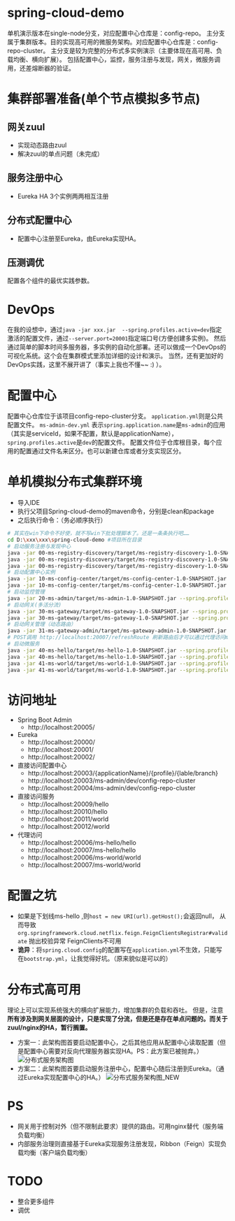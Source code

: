 # spring-cloud-demo
单机演示版本在single-node分支，对应配置中心仓库是：config-repo。
主分支属于集群版本。目的实现高可用的微服务架构。对应配置中心仓库是：config-repo-cluster。
主分支是较为完整的分布式多实例演示（主要体现在高可用、负载均衡、横向扩展）。
包括配置中心，监控，服务注册与发现，网关，微服务调用，还差熔断器的验证。

# 集群部署准备(单个节点模拟多节点)
## 网关zuul
- 实现动态路由zuul
- 解决zuul的单点问题（未完成）
## 服务注册中心
- Eureka HA 3个实例两两相互注册
## 分布式配置中心
- 配置中心注册至Eureka，由Eureka实现HA。
## 压测调优
配置各个组件的最优实践参数。


# DevOps
在我的设想中，通过`java -jar xxx.jar  --spring.profiles.active=dev`指定激活的配置文件，通过`--server.port=20001`指定端口号(方便创建多实例)。
然后通过简单的脚本时间多服务器，多实例的自动化部署。还可以做成一个DevOps的可视化系统。这个会在集群模式里添加详细的设计和演示。
当然，还有更加好的DevOps实践，这里不展开讲了（事实上我也不懂~~ :) ）。

# 配置中心
配置中心仓库位于该项目config-repo-cluster分支。
`application.yml`则是公共配置文件。
`ms-admin-dev.yml` 表示`spring.application.name`是`ms-admin`的应用（其实是serviceId，如果不配置，默认是applicationName），`spring.profiles.active`是`dev`的配置文件。
配置文件位于仓库根目录，每个应用的配置通过文件名来区分。也可以新建仓库或者分支实现区分。


# 单机模拟分布式集群环境
- 导入IDE
- 执行父项目Spring-cloud-demo的maven命令，分别是clean和package
- 之后执行命令：（务必顺序执行）
```bash
# 其实在win下命令不好使，就不写win下批处理脚本了。还是一条条执行吧……
cd D:\xxx\xxx\spring-cloud-demo #项目所在目录
# 启动服务注册与发现中心
java -jar 00-ms-registry-discovery/target/ms-registry-discovery-1.0-SNAPSHOT.jar --spring.profiles.active=devMaster --server.port=20000
java -jar 00-ms-registry-discovery/target/ms-registry-discovery-1.0-SNAPSHOT.jar --spring.profiles.active=devBackup1 --server.port=20001
java -jar 00-ms-registry-discovery/target/ms-registry-discovery-1.0-SNAPSHOT.jar --spring.profiles.active=devBackup2 --server.port=20002
# 启动配置中心实例
java -jar 10-ms-config-center/target/ms-config-center-1.0-SNAPSHOT.jar --spring.profiles.active=dev --server.port=20003
java -jar 10-ms-config-center/target/ms-config-center-1.0-SNAPSHOT.jar --spring.profiles.active=dev --server.port=20004
# 启动监控管理
java -jar 20-ms-admin/target/ms-admin-1.0-SNAPSHOT.jar --spring.profiles.active=dev --server.port=20005
# 启动网关(多活分流)
java -jar 30-ms-gateway/target/ms-gateway-1.0-SNAPSHOT.jar --spring.profiles.active=dev --server.port=20006
java -jar 30-ms-gateway/target/ms-gateway-1.0-SNAPSHOT.jar --spring.profiles.active=dev --server.port=20007
# 启动网关管理（动态路由）
java -jar 31-ms-gateway-admin/target/ms-gateway-admin-1.0-SNAPSHOT.jar --spring.profiles.active=dev --server.port=20008
# POST调用 http://localhost:20007/refreshRoute 刷新路由后才可以通过代理访问ms-world
# 启动微服务
java -jar 40-ms-hello/target/ms-hello-1.0-SNAPSHOT.jar --spring.profiles.active=dev --server.port=20009
java -jar 40-ms-hello/target/ms-hello-1.0-SNAPSHOT.jar --spring.profiles.active=dev --server.port=20010
java -jar 41-ms-world/target/ms-world-1.0-SNAPSHOT.jar --spring.profiles.active=dev --server.port=20011
java -jar 41-ms-world/target/ms-world-1.0-SNAPSHOT.jar --spring.profiles.active=dev --server.port=20012
```
# 访问地址
- Spring Boot Admin
  * http://localhost:20005/
- Eureka
  * http://localhost:20000/
  * http://localhost:20001/
  * http://localhost:20002/
- 直接访问配置中心
  * http://localhost:20003/{applicationName}/{profile}/{lable/branch}
  * http://localhost:20003/ms-admin/dev/config-repo-cluster
  * http://localhost:20004/ms-admin/dev/config-repo-cluster
- 直接访问服务
  * http://localhost:20009/hello
  * http://localhost:20010/hello
  * http://localhost:20011/world
  * http://localhost:20012/world
- 代理访问
  * http://localhost:20006/ms-hello/hello
  * http://localhost:20007/ms-hello/hello
  * http://localhost:20006/ms-world/world
  * http://localhost:20007/ms-world/world

# 配置之坑
- 如果是下划线ms-hello ,则`host = new URI(url).getHost();`会返回null，
从而导致`org.springframework.cloud.netflix.feign.FeignClientsRegistrar#validate` 抛出校验异常 FeignClients不可用
- **诡异**：将`spring.cloud.config`的配置写在`application.yml`不生效，只能写在`bootstrap.yml`，让我觉得好坑。（原来貌似是可以的）

# 分布式高可用
理论上可以实现系统强大的横向扩展能力，增加集群的负载和吞吐。
但是，注意**所有涉及到网关层面的设计，只是实现了分流，但是还是存在单点问题的。而关于zuul/nginx的HA，暂行搁置。**
- 方案一：此架构图首要启动配置中心，之后其他应用从配置中心读取配置（但是配置中心需要对反向代理服务器实现HA。PS：此方案已被抛弃。）
![分布式服务架构图](https://github.com/Paleozoic/spring_cloud_demo/blob/master/img/分布式服务架构图.png)
- 方案二：此架构图首要启动服务注册中心，配置中心随后注册到Eureka。（通过Eureka实现配置中心的HA。）
![分布式服务架构图_NEW](https://github.com/Paleozoic/spring_cloud_demo/blob/master/img/分布式服务架构图_NEW.png)
# PS
- 网关用于控制对外（但不限制此要求）提供的路由。可用nginx替代（服务端负载均衡）
- 内部服务治理则直接基于Eureka实现服务注册发现，Ribbon（Feign）实现负载均衡（客户端负载均衡）

# TODO
- 整合更多组件
- 调优
